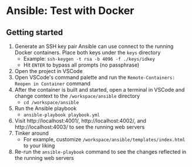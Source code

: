 # Ansible: Test with Docker

## Getting started

1.  Generate an SSH key pair Ansible can use connect to the running Docker containers. Place both keys under the `keys` directory
    -   Example: `ssh-keygen -t rsa -b 4096 -f ./keys/idkey`
    -   Hit `ENTER` to bypass all prompts (no passphrase)
1.  Open the project in VSCode
1.  Open VSCode's command palette and run the `Remote-Containers: Reopen in Container` command
1.  After the container is built and started, open a terminal in VSCode and change context to the `/workspace/ansible` directory
    -   `cd /workspace/ansible`
1.  Run the Ansible playbook
    -   `ansible-playbook playbook.yml`
1.  Visit http://localhost:4001/, http://localhost:4002/, and http://localhost:4003/ to see the running web servers
1.  Tinker around
    -   For example, customize `/workspace/ansible/templates/index.html` to your liking
1.  Re-run the `ansible-playbook` command to see the changes reflected in the running web servers
